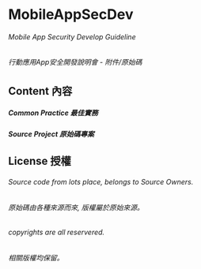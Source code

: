 # MobileAppSecDev

###### Mobile App Security Develop Guideline
###### 行動應用App安全開發說明會 - 附件/原始碼

## Content 內容
##### Common Practice 最佳實務
##### Source Project 原始碼專案


## License 授權
###### Source code from lots place, belongs to Source Owners.
###### 原始碼由各種來源而來, 版權屬於原始來源。

###### copyrights are all reservered.
###### 相關版權均保留。
